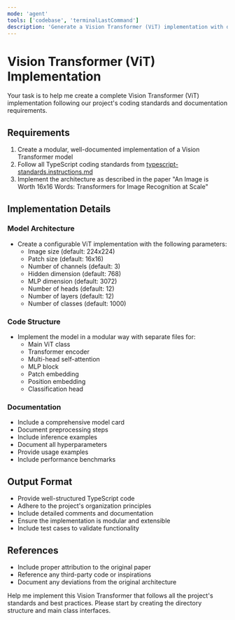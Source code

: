 ```yaml
---
mode: 'agent'
tools: ['codebase', 'terminalLastCommand']
description: 'Generate a Vision Transformer (ViT) implementation with detailed documentation'
---
```

# Vision Transformer (ViT) Implementation

Your task is to help me create a complete Vision Transformer (ViT) implementation following our project's coding standards and documentation requirements.

## Requirements

1. Create a modular, well-documented implementation of a Vision Transformer model
2. Follow all TypeScript coding standards from [typescript-standards.instructions.md](../instructions/typescript-standards.instructions.md)
3. Implement the architecture as described in the paper "An Image is Worth 16x16 Words: Transformers for Image Recognition at Scale"

## Implementation Details

### Model Architecture
- Create a configurable ViT implementation with the following parameters:
  - Image size (default: 224x224)
  - Patch size (default: 16x16)
  - Number of channels (default: 3)
  - Hidden dimension (default: 768)
  - MLP dimension (default: 3072)
  - Number of heads (default: 12)
  - Number of layers (default: 12)
  - Number of classes (default: 1000)

### Code Structure
- Implement the model in a modular way with separate files for:
  - Main ViT class
  - Transformer encoder
  - Multi-head self-attention
  - MLP block
  - Patch embedding
  - Position embedding
  - Classification head

### Documentation
- Include a comprehensive model card
- Document preprocessing steps
- Include inference examples
- Document all hyperparameters
- Provide usage examples
- Include performance benchmarks

## Output Format
- Provide well-structured TypeScript code
- Adhere to the project's organization principles
- Include detailed comments and documentation
- Ensure the implementation is modular and extensible
- Include test cases to validate functionality

## References
- Include proper attribution to the original paper
- Reference any third-party code or inspirations
- Document any deviations from the original architecture

Help me implement this Vision Transformer that follows all the project's standards and best practices. Please start by creating the directory structure and main class interfaces.
